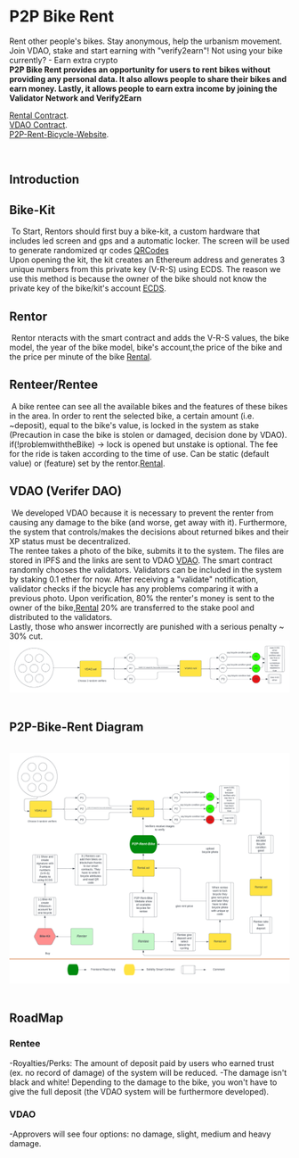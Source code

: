 # P2P Bike Rent

Rent other people's bikes. Stay anonymous, help the urbanism movement. Join VDAO, stake and start earning with "verify2earn"! Not using your bike currently? - Earn extra crypto
<br />
**P2P Bike Rent provides an opportunity for users to rent bikes without providing any personal data. It
also allows people to share their bikes and earn money. Lastly, it allows people to earn extra income by joining the Validator Network and Verify2Earn**

[Rental Contract](https://rinkeby.etherscan.io/address/0x912c973E6A3DAdaee3FBDe072052d627Ece6829B).
<br />
[VDAO Contract](https://rinkeby.etherscan.io/address/0x07980Fae9E884c5C72C98cBDf40e0aD70739FFac). <br />
[P2P-Rent-Bicycle-Website](https://p2p-bike-rental.vercel.app/quickstart). <br />

​

## Introduction

## Bike-Kit

​
To Start, Rentors should first buy a bike-kit, a custom hardware that includes led screen and gps and a automatic locker. The screen will be used to generate randomized qr codes [QRCodes](https://github.com/BilkentCrypto/p2p-bike-rental/tree/qrcode-scanner/QR_Code_Scanner) <br />
Upon opening the kit, the kit creates an Ethereum address and generates 3 unique numbers from this private key
(V-R-S) using ECDS. The reason we use this method is because the owner of the bike should not know the private key of the bike/kit's account [ECDS](https://github.com/BilkentCrypto/p2p-bike-rental/tree/signed-message-verifier/SignedMessageVerifier).
​

## Rentor

​
Rentor nteracts with the smart contract and adds the V-R-S values, the bike model,
the year of the bike model, bike's account,the price of the bike and the price per minute of the bike [Rental](src/contract/Rental.sol).
​

## Renteer/Rentee

​
A bike rentee can see all the available bikes and the features of these bikes in the area.
In order to rent the selected bike, a certain amount (i.e. ~deposit), equal to the bike's value, is locked in the system as stake
(Precaution in case the bike is stolen or damaged, decision done by VDAO). if(!problemwiththeBike) -> lock is opened but unstake is optional.
The fee for the ride is taken according to the time of use. Can be static (default value) or (feature) set by the rentor.[Rental](src/contract/Rental.sol).
​

## VDAO (Verifer DAO)

​
We developed VDAO because it is necessary to prevent the renter from causing any damage to the bike (and worse, get away with it). Furthermore, the system that controls/makes the decisions about returned bikes and their XP status must be decentralized. <br />
The rentee takes a photo of the bike, submits it to the system. The files are stored in IPFS and the links are sent to VDAO [VDAO](src/contract/VDAO.sol). The smart contract randomly chooses the validators. Validators can be
included in the system by staking 0.1 ether for now. After receiving a "validate" notification, validator checks if the bicycle has any problems comparing it with a previous photo. Upon verification, 80% the renter's money is sent to the owner of the bike,[Rental](src/contract/Rental.sol) 20% are transferred to the stake pool and distributed to the validators. <br />
Lastly, those who answer incorrectly are punished with a serious penalty ~ 30% cut. ![Graph](assets/VDAO.png)
​

## P2P-Bike-Rent Diagram

​
![Graph](assets/P2P-Rent-Bicycle.png)
​

## RoadMap

### Rentee

-Royalties/Perks: The amount of deposit paid by users who earned trust (ex. no record of damage) of the system will be reduced.
-The damage isn't black and white! Depending to the damage to the bike, you won't have to give the full deposit (the VDAO system will be furthermore developed).

### VDAO

-Approvers will see four options: no damage, slight, medium and heavy damage.
